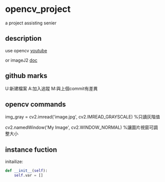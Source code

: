 # opencv_project

a project assisting senier

## description

use opencv [youtube](https://www.youtube.com/watch?v=xjrykYpaBBM)

or imageJ2 [doc](https://github.com/imagej/pyimagej/blob/master/doc/README.md)

## github marks

U:新建檔案
A:加入追蹤
M:與上個commit有差異

## opencv commands

img_gray = cv2.imread('image.jpg', cv2.IMREAD_GRAYSCALE)     %只讀灰階值

cv2.namedWindow('My Image', cv2.WINDOW_NORMAL)               %讓圖片視窗可調整大小

## instance fuction

initailize:

```python
def __init__(self):
    self.var = []
```
